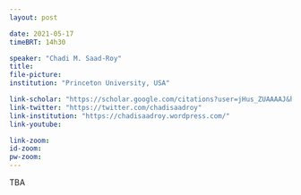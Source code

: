 ```yaml
---
layout: post

date: 2021-05-17
timeBRT: 14h30

speaker: "Chadi M. Saad-Roy"
title: 
file-picture: 
institution: "Princeton University, USA"

link-scholar: "https://scholar.google.com/citations?user=jHus_ZUAAAAJ&hl=en"
link-twitter: "https://twitter.com/chadisaadroy"
link-institution: "https://chadisaadroy.wordpress.com/"
link-youtube:

link-zoom: 
id-zoom: 
pw-zoom: 
---
```


TBA
